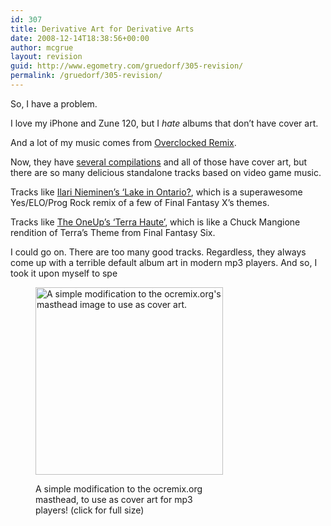 ```yaml
---
id: 307
title: Derivative Art for Derivative Arts
date: 2008-12-14T18:38:56+00:00
author: mcgrue
layout: revision
guid: http://www.egometry.com/gruedorf/305-revision/
permalink: /gruedorf/305-revision/
---
```

So, I have a problem.

I love my iPhone and Zune 120, but I _hate_ albums that don&#8217;t have cover art.

And a lot of my music comes from [Overclocked Remix](http://www.ocremix.org/).

Now, they have <a href=http://www.ocremix.org/albums/>several compilations</a> and all of those have cover art, but there are so many delicious standalone tracks based on video game music. 

Tracks like <a href=http://www.ocremix.org/remix/OCR01560/>Ilari Nieminen&#8217;s &#8216;Lake in Ontario?</a>, which is a superawesome Yes/ELO/Prog Rock remix of a few of Final Fantasy X&#8217;s themes.

Tracks like <a href=http://www.ocremix.org/remix/OCR01762/>The OneUp&#8217;s &#8216;Terra Haute&#8217;</a>, which is like a Chuck Mangione rendition of Terra&#8217;s Theme from Final Fantasy Six.

I could go on. There are too many good tracks. Regardless, they always come up with a terrible default album art in modern mp3 players. And so, I took it upon myself to spe<figure id="attachment_306" style="width: 300px" class="wp-caption alignnone">

[<img class="size-medium wp-image-306" title="OCRemix Cover Art" src="http://www.egometry.com/wp-content/uploads/2008/12/ocr_cover-300x300.png" alt="A simple modification to the ocremix.org's masthead image to use as cover art." width="300" height="300" srcset="https://www.egometry.com/i/2008/12/ocr_cover-300x300.png 300w, https://www.egometry.com/i/2008/12/ocr_cover-150x150.png 150w, https://www.egometry.com/i/2008/12/ocr_cover.png 697w" sizes="(max-width: 300px) 85vw, 300px" />](http://www.egometry.com/wp-content/uploads/2008/12/ocr_cover.png)<figcaption class="wp-caption-text">A simple modification to the ocremix.org masthead, to use as cover art for mp3 players! (click for full size)</figcaption></figure>